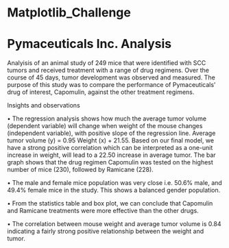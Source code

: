 # Matplotlib_Challenge

# Pymaceuticals Inc. Analysis

Analyisis of an  animal study of 249 mice that were identified with SCC tumors and received treatment with a range of drug regimens. Over the course of 45 days, tumor development was observed and measured. The purpose of this study was to compare the performance of Pymaceuticals’ drug of interest, Capomulin, against the other treatment regimens.

Insights and observations 

•		The regression analysis shows how much the average tumor volume (dependent variable) will change when weight of the mouse changes (independent variable), with positive slope of the regression line. Average tumor volume (y) = 0.95 Weight (x) + 21.55. Based on our final model, we have a strong positive correlation which can be interpreted as a one-unit increase in weight, will lead to a 22.50 increase in average tumor. The bar graph shows that the drug regimen Capomulin was tested on the highest number of mice (230), followed by Ramicane (228).

•	The male and female mice population was very close i.e. 50.6% male, and 49.4% female mice in the study. This shows a balanced gender population.

•	From the statistics table and box plot, we can conclude that Capomulin and Ramicane treatments were more effective than the other drugs.

•	The correlation between mouse weight and average tumor volume is 0.84 indicating a fairly strong positive relationship between the weight and tumor.

